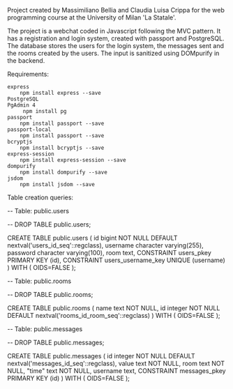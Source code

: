Project created by Massimiliano Bellia and Claudia Luisa Crippa for the web programming course at the University of Milan 'La Statale'.

The project is a webchat coded in Javascript following the MVC pattern.
It has a registration and login system, created with passport and PostgreSQL.
The database stores the users for the login system, the messages sent and the rooms created by the users.
The input is sanitized using DOMpurify in the backend.

Requirements:

	express
		npm install express --save
	PostgreSQL
	PgAdmin 4
		 npm install pg
	passport
		npm install passport --save
	passport-local
		npm install passport --save
	bcryptjs
		npm install bcryptjs --save
	express-session
		npm install express-session --save
	dompurify
		npm install dompurify --save
	jsdom
		npm install jsdom --save


Table creation queries:

-- Table: public.users

-- DROP TABLE public.users;

CREATE TABLE public.users
(
  id bigint NOT NULL DEFAULT nextval('users_id_seq'::regclass),
  username character varying(255),
  password character varying(100),
  room text,
  CONSTRAINT users_pkey PRIMARY KEY (id),
  CONSTRAINT users_username_key UNIQUE (username)
)
WITH (
  OIDS=FALSE
);


-- Table: public.rooms

-- DROP TABLE public.rooms;

CREATE TABLE public.rooms
(
  name text NOT NULL,
  id integer NOT NULL DEFAULT nextval('rooms_id_room_seq'::regclass)
)
WITH (
  OIDS=FALSE
);


-- Table: public.messages

-- DROP TABLE public.messages;

CREATE TABLE public.messages
(
  id integer NOT NULL DEFAULT nextval('messages_id_seq'::regclass),
  value text NOT NULL,
  room text NOT NULL,
  "time" text NOT NULL,
  username text,
  CONSTRAINT messages_pkey PRIMARY KEY (id)
)
WITH (
  OIDS=FALSE
);


		 

		
